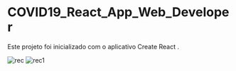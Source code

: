 # COVID19_React_App_Web_Developer

Este projeto foi inicializado com o aplicativo Create React .


![rec](https://user-images.githubusercontent.com/66983974/118422232-34fa4300-b699-11eb-9a10-0b803077001d.jpg)
![rec1](https://user-images.githubusercontent.com/66983974/118422249-3d527e00-b699-11eb-98dd-de1795dcbc28.jpg)
